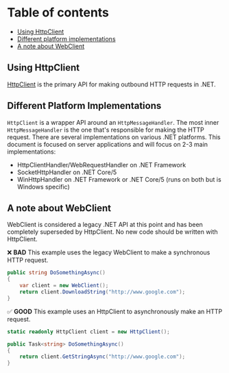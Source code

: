 # Table of contents
 - [Using HttpClient](#using-httpclient)
 - [Different platform implementations](#different-platform-implementations)
 - [A note about WebClient](#webclient)
   
## Using HttpClient

[HttpClient](https://docs.microsoft.com/en-us/dotnet/api/system.net.http.httpclient?view=net-5.0) is the primary API for making outbound HTTP requests in .NET. 

## Different Platform Implementations

`HttpClient` is a wrapper API around an `HttpMessageHandler`. The most inner `HttpMessageHandler` is the one that's responsible for making the HTTP request. There are several implementations on various .NET platforms. This document is focused on server applications and will focus on 2-3 main implementations:
- HttpClientHandler/WebRequestHandler on .NET Framework
- SocketHttpHandler on .NET Core/5
- WinHttpHandler on .NET Framework or .NET Core/5 (runs on both but is Windows specific)

## A note about WebClient

WebClient is considered a legacy .NET API at this point and has been completely superseded by HttpClient. No new code should be written with HttpClient.

❌ **BAD** This example uses the legacy WebClient to make a synchronous HTTP request.

```C#
public string DoSomethingAsync()
{
    var client = new WebClient();
    return client.DownloadString("http://www.google.com");
}
```

:white_check_mark: **GOOD** This example uses an HttpClient to asynchronously make an HTTP request.

```C#
static readonly HttpClient client = new HttpClient();

public Task<string> DoSomethingAsync()
{
    return client.GetStringAsync("http://www.google.com");
}
```
